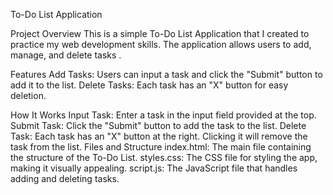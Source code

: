 To-Do List Application

Project Overview
This is a simple To-Do List Application that I created to practice my web development skills. The application allows users to add, manage, and delete tasks .  

Features
Add Tasks: Users can input a task and click the "Submit" button to add it to the list.
Delete Tasks: Each task has an "X" button for easy deletion.

How It Works
Input Task: Enter a task in the input field provided at the top.
Submit Task: Click the "Submit" button to add the task to the list.
Delete Task: Each task has an "X" button at the right. Clicking it will remove the task from the list.
Files and Structure
index.html: The main file containing the structure of the To-Do List.
styles.css: The CSS file for styling the app, making it visually appealing.
script.js: The JavaScript file that handles adding and deleting tasks.
